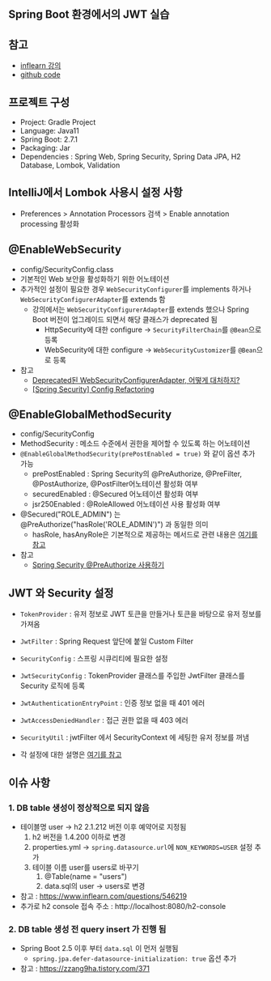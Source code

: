 ## Spring Boot 환경에서의 JWT 실습
## 참고
+ [inflearn 강의](https://www.inflearn.com/course/%EC%8A%A4%ED%94%84%EB%A7%81%EB%B6%80%ED%8A%B8-jwt)
+ [github code](https://github.com/SilverNine/spring-boot-jwt-tutorial)

## 프로젝트 구성
+ Project: Gradle Project
+ Language: Java11
+ Spring Boot: 2.7.1
+ Packaging: Jar
+ Dependencies : Spring Web, Spring Security, Spring Data JPA, H2 Database, Lombok, Validation

## IntelliJ에서 Lombok 사용시 설정 사항
+ Preferences > Annotation Processors 검색 > Enable annotation processing 활성화

## @EnableWebSecurity
+ config/SecurityConfig.class
+ 기본적인 Web 보안을 활성화하기 위한 어노테이션
+ 추가적인 설정이 필요한 경우 `WebSecurityConfigurer`를 implements 하거나 `WebSecurityConfigurerAdapter`를 extends 함
  + 강의에서는 `WebSecurityConfigurerAdapter`를 extends 했으나 Spring Boot 버전이 업그레이드 되면서 해당 클래스가 deprecated 됨
    + HttpSecurity에 대한 configure → `SecurityFilterChain`를 `@Bean`으로 등록
    + WebSecurity에 대한 configure → `WebSecurityCustomizer`를 `@Bean`으로 등록
+ 참고 
  + [Deprecated된 WebSecurityConfigurerAdapter, 어떻게 대처하지?](https://velog.io/@pjh612/Deprecated%EB%90%9C-WebSecurityConfigurerAdapter-%EC%96%B4%EB%96%BB%EA%B2%8C-%EB%8C%80%EC%B2%98%ED%95%98%EC%A7%80#httpsecurity-configure)
  + [[Spring Security] Config Refactoring](https://velog.io/@csh0034/Spring-Security-Config-Refactoring)

## @EnableGlobalMethodSecurity
+ config/SecurityConfig
+ MethodSecurity : 메소드 수준에서 권한을 제어할 수 있도록 하는 어노테이션
+ `@EnableGlobalMethodSecurity(prePostEnabled = true)` 와 같이 옵션 추가 가능
  + prePostEnabled : Spring Security의 @PreAuthorize, @PreFilter, @PostAuthorize, @PostFilter어노테이션 활성화 여부
  + securedEnabled : @Secured 어노테이션 활성화 여부
  + jsr250Enabled : @RoleAllowed 어노테이션 사용 활성화 여부
+ @Secured("ROLE_ADMIN") 는 @PreAuthorize("hasRole('ROLE_ADMIN')") 과 동일한 의미
  + hasRole, hasAnyRole은 기본적으로 제공하는 메서드로 관련 내용은 [여기를 참고](https://docs.spring.io/spring-security/site/docs/3.0.x/reference/el-access.html#el-common-built-in)
+ 참고
  + [Spring Security @PreAuthorize 사용하기](https://gaemi606.tistory.com/entry/Spring-Boot-Spring-Security-PreAuthorize%EC%82%AC%EC%9A%A9%ED%95%98%EA%B8%B0)

## JWT 와 Security 설정
+ `TokenProvider` : 유저 정보로 JWT 토큰을 만들거나 토큰을 바탕으로 유저 정보를 가져옴
+ `JwtFilter` : Spring Request 앞단에 붙일 Custom Filter
+ `SecurityConfig` : 스프링 시큐리티에 필요한 설정
+ `JwtSecurityConfig` : TokenProvider 클래스를 주입한 JwtFilter 클래스를 Security 로직에 등록
+ `JwtAuthenticationEntryPoint` : 인증 정보 없을 때 401 에러
+ `JwtAccessDeniedHandler` : 접근 권한 없을 때 403 에러
+ `SecurityUtil` : jwtFilter 에서 SecurityContext 에 세팅한 유저 정보를 꺼냄

+ 각 설정에 대한 설명은 [여기를 참고](https://bcp0109.tistory.com/301)

## 이슈 사항
### 1. DB table 생성이 정상적으로 되지 않음
+ 테이블명 user → h2 2.1.212 버전 이후 예약어로 지정됨
  1) h2 버전을 1.4.200 이하로 변경
  2) properties.yml → `spring.datasource.url`에 `NON_KEYWORDS=USER` 설정 추가
  3) 테이블 이름 user를 users로 바꾸기
     1) @Table(name = "users")
     2) data.sql의 user -> users로 변경
+ 참고 : https://www.inflearn.com/questions/546219
+ 추가로 h2 console 접속 주소 : http://localhost:8080/h2-console

### 2. DB table 생성 전 query insert 가 진행 됨
+ Spring Boot 2.5 이후 부터 `data.sql` 이 먼저 실행됨
  + `spring.jpa.defer-datasource-initialization: true` 옵션 추가
+ 참고 : https://zzang9ha.tistory.com/371
